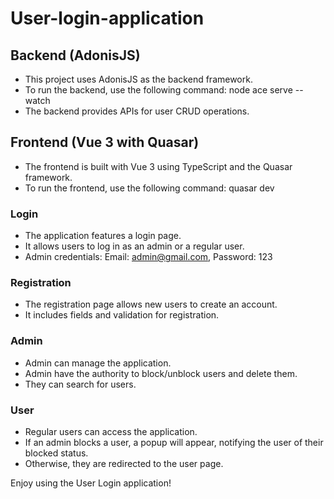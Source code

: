 # User-login-application

## Backend (AdonisJS)
- This project uses AdonisJS as the backend framework.
- To run the backend, use the following command: node ace serve --watch
- The backend provides APIs for user CRUD operations.

## Frontend (Vue 3 with Quasar)
- The frontend is built with Vue 3 using TypeScript and the Quasar framework.
- To run the frontend, use the following command: quasar dev

### Login
- The application features a login page.
- It allows users to log in as an admin or a regular user.
- Admin credentials: Email: admin@gmail.com, Password: 123

### Registration
- The registration page allows new users to create an account.
- It includes fields and validation for registration.

### Admin
- Admin can manage the application.
- Admin have the authority to block/unblock users and delete them.
- They can search for users.

### User
- Regular users can access the application.
- If an admin blocks a user, a popup will appear, notifying the user of their blocked status.
- Otherwise, they are redirected to the user page.

Enjoy using the User Login application!
